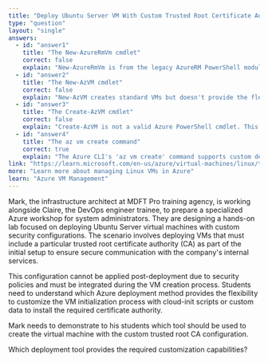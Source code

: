 ```yaml
---
title: "Deploy Ubuntu Server VM With Custom Trusted Root Certificate Authority"
type: "question"
layout: "single"
answers:
  - id: "answer1"
    title: "The New-AzureRmVm cmdlet"
    correct: false
    explain: "New-AzureRmVm is from the legacy AzureRM PowerShell module which has been deprecated. This cmdlet cannot handle custom deployment configurations for adding trusted root CAs during VM creation."
  - id: "answer2"
    title: "The New-AzVM cmdlet"
    correct: false
    explain: "New-AzVM creates standard VMs but doesn't provide the flexibility needed for custom deployments with specific configurations like adding trusted root certificate authorities during initial setup."
  - id: "answer3"
    title: "The Create-AzVM cmdlet"
    correct: false
    explain: "Create-AzVM is not a valid Azure PowerShell cmdlet. This command does not exist in the Azure PowerShell module and therefore cannot be used for VM deployment."
  - id: "answer4"
    title: "The az vm create command"
    correct: true
    explain: "The Azure CLI's 'az vm create' command supports custom deployments through cloud-init scripts and custom data parameters, which allow you to configure trusted root certificate authorities during VM provisioning."
link: "https://learn.microsoft.com/en-us/azure/virtual-machines/linux/tutorial-manage-vm"
more: "Learn more about managing Linux VMs in Azure"
learn: "Azure VM Management"
---
```


Mark, the infrastructure architect at MDFT Pro training agency, is working alongside Claire, the DevOps engineer trainee, to prepare a specialized Azure workshop for system administrators. They are designing a hands-on lab focused on deploying Ubuntu Server virtual machines with custom security configurations. The scenario involves deploying VMs that must include a particular trusted root certificate authority (CA) as part of the initial setup to ensure secure communication with the company's internal services. 

This configuration cannot be applied post-deployment due to security policies and must be integrated during the VM creation process. Students need to understand which Azure deployment method provides the flexibility to customize the VM initialization process with cloud-init scripts or custom data to install the required certificate authority.

Mark needs to demonstrate to his students which tool should be used to create the virtual machine with the custom trusted root CA configuration.

Which deployment tool provides the required customization capabilities?
